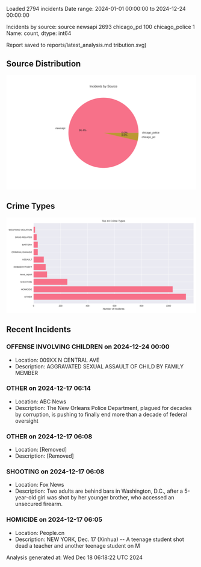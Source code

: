
Loaded 2794 incidents
Date range: 2024-01-01 00:00:00 to 2024-12-24 00:00:00

Incidents by source:
source
newsapi           2693
chicago_pd         100
chicago_police       1
Name: count, dtype: int64

Report saved to reports/latest_analysis.md
tribution.svg)

## Source Distribution
![Source Distribution](images/source_distribution.svg)

## Crime Types
![Crime Types](images/crime_types.svg)

## Recent Incidents

### OFFENSE INVOLVING CHILDREN on 2024-12-24 00:00
- Location: 009XX N CENTRAL AVE
- Description: AGGRAVATED SEXUAL ASSAULT OF CHILD BY FAMILY MEMBER


### OTHER on 2024-12-17 06:14
- Location: ABC News
- Description: The New Orleans Police Department, plagued for decades by corruption, is pushing to finally end more than a decade of federal oversight


### OTHER on 2024-12-17 06:08
- Location: [Removed]
- Description: [Removed]


### SHOOTING on 2024-12-17 06:08
- Location: Fox News
- Description: Two adults are behind bars in Washington, D.C., after a 5-year-old girl was shot by her younger brother, who accessed an unsecured firearm.


### HOMICIDE on 2024-12-17 06:05
- Location: People.cn
- Description: NEW YORK, Dec. 17 (Xinhua) -- A teenage student shot dead a teacher and another teenage student on M

Analysis generated at: Wed Dec 18 06:18:22 UTC 2024
